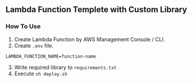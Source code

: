 ## Lambda Function Templete with Custom Library

### How To Use

1. Create Lambda Function by AWS Management Console / CLI.
2. Create `.env` file.

```
LAMBDA_FUNCTION_NAME=function-name
```

3. Write required library to `requirements.txt`
4. Execute `sh deploy.sh`

